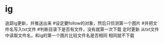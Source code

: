 # ig
追踪ig更新，并推送出来
#设定要follow的对象，然后只侦测第一个图片
#并把文件名写入txt文件
#判断目录下是否有文件，没有就第一次下载
定时更新
从txt文件中读取文件名，和ig的第一个图片比较文件名是否相同
相同就不下载
